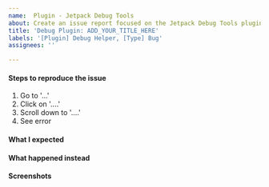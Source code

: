```yaml
---
name:  Plugin - Jetpack Debug Tools
about: Create an issue report focused on the Jetpack Debug Tools plugin
title: 'Debug Plugin: ADD_YOUR_TITLE_HERE'
labels: '[Plugin] Debug Helper, [Type] Bug'
assignees: ''

---
```


<!-- Thanks for contributing!
Pick a clear title (e.g. "Debug Plugin: Missing error constants") and proceed. -->

#### Steps to reproduce the issue

1. Go to '...'
2. Click on '....'
3. Scroll down to '....'
4. See error

#### What I expected
<!-- A clear and concise description of what you expected to happen. -->

#### What happened instead


#### Screenshots
<!-- If applicable, add screenshots to help explain the issue. -->

<!--
PLEASE NOTE
- Everything is optional, but try to add as many details as possible.
- If requesting a new feature, explain why you'd like to see it added.
- This issue tracker is not for support. If you have questions about Jetpack, you can [start a new thread in the Jetpack support forums](https://wordpress.org/support/plugin/jetpack#new-post), or [send us an email](http://jetpack.com/contact-support/).
- Do not report potential security vulnerabilities here. For responsible disclosure of security issues and to be eligible for our bug bounty program, please review the [Security Policy guidelines](https://github.com/Automattic/jetpack/security/policy).
-->
